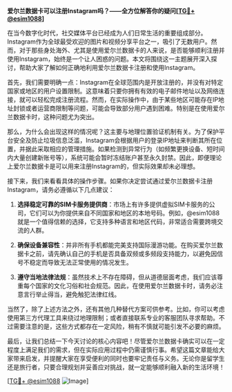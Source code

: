 **爱尔兰数据卡可以注册Instagram吗？——全方位解答你的疑问[[TG💪+ @esim1088](https://t.me/s/esim1088)]**

在当今数字化时代，社交媒体平台已经成为人们日常生活的重要组成部分。Instagram作为全球最受欢迎的图片和视频分享平台之一，吸引了无数用户。然而，对于那些身处海外、尤其是使用爱尔兰数据卡的人来说，是否能够顺利注册并使用Instagram，始终是一个让人困惑的问题。本文将围绕这一主题展开深入探讨，帮助大家了解如何正确地利用爱尔兰数据卡注册和使用Instagram。

首先，我们需要明确一点：Instagram在全球范围内是开放注册的，并没有对特定国家或地区的用户设置限制。这意味着只要你拥有有效的电子邮件地址以及网络连接，就可以轻松完成注册流程。然而，在实际操作中，由于某些地区可能存在IP地址封锁或者运营商限制等问题，可能会导致部分用户遇到困难。特别是在使用爱尔兰数据卡时，这种问题尤为突出。

那么，为什么会出现这样的情况呢？这主要与地理位置验证机制有关。为了保护平台安全及防止垃圾信息泛滥，Instagram会根据用户的登录IP地址来判断其所在位置，并据此采取相应的管理措施。如果检测到异常行为（如频繁更换设备、短时间内大量创建新账号等），系统可能会暂时冻结账户甚至永久封禁。因此，即便理论上爱尔兰数据卡是可以用来注册Instagram的，但实际效果却未必理想。

接下来，我们来看看具体的操作步骤。如果你决定尝试通过爱尔兰数据卡注册Instagram，请务必遵循以下几点建议：

1. **选择稳定可靠的SIM卡服务提供商**：市场上有许多提供虚拟SIM卡服务的公司，它们可以为你提供来自不同国家和地区的本地号码。例如，@esim1088就是一个值得信赖的选择，它支持多种语言和地区代码，非常适合需要跨境交流的人群。
   
2. **确保设备兼容性**：并非所有手机都能完美支持国际漫游功能。在购买爱尔兰数据卡之前，请先确认自己的手机是否具备双频或多频段支持能力，以避免因信号不稳定而导致无法正常使用的情况发生。

3. **遵守当地法律法规**：虽然技术上不存在障碍，但从道德层面考虑，我们应该尊重每个国家的文化习俗和社会规范。因此，在使用爱尔兰数据卡时，请务必注意言行举止得当，避免触犯法律红线。

当然了，除了上述方法之外，还有其他几种替代方案可供参考。比如，你可以考虑使用第三方代理工具来绕过地理限制；或者直接联系专业的客服团队寻求帮助。不过需要注意的是，这些方式都存在一定风险，稍有不慎就可能引发不必要的麻烦。

最后，让我们总结一下今天讨论的核心内容吧！尽管爱尔兰数据卡确实可以在一定程度上满足我们的需求，但在实际应用过程中仍需谨慎行事。希望这篇文章能给大家带来启发，并提醒大家在享受便利的同时也要牢记责任与义务。无论你是留学生还是旅行者，只要合理规划并妥善应对挑战，就一定能够顺利融入新的生活环境！

[[TG💪+ @esim1088](https://t.me/s/esim1088) ![Image](https://i.postimg.cc/4NQfJmqS/Snipaste-2025-05-13-00-14-12.png)]